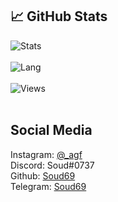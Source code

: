 ## &#x1f4c8; GitHub Stats
![Stats](https://github-readme-stats.vercel.app/api?username=Soud69&show_icons=true&theme=radical)
<br>
<br>
![Lang](https://github-readme-stats.vercel.app/api/top-langs/?username=Soud69&title_color=ffffff&text_color=c9cacc&icon_color=2bbc8a&bg_color=1d1f21)
<br>
<br>
![Views](https://gpvc.arturio.dev/Soud69) 
<br>
<br>
## Social Media
Instagram: [@_agf](https://instagram.com/_agf)
<br>
Discord: Soud#0737
<br>
Github: [Soud69](https://github.com/Soud69)
<br>
Telegram: [Soud69](https://t.me/Soud69)
